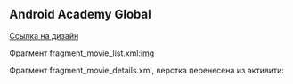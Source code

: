 ## Android Academy Global

[Ссылка на дизайн](https://www.figma.com/file/p3e0HZexHmxwQaN9NcwAD9/Android-Academy?node-id=152%3A24)

Фрагмент fragment_movie_list.xml:[img](img/screenshot_movies_list.PNG)

Фрагмент fragment_movie_details.xml, верстка перенесена из активити:[](img/screenshot_movies_list.PNG)
